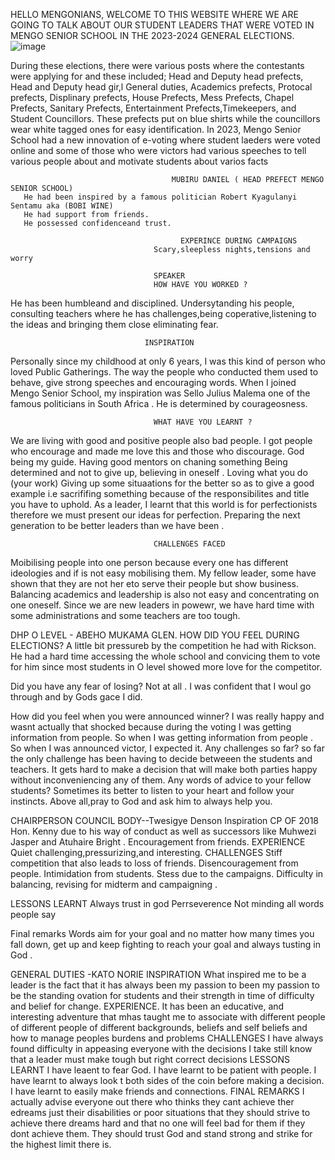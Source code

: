 HELLO MENGONIANS, WELCOME TO THIS WEBSITE WHERE WE ARE GOING TO TALK ABOUT OUR STUDENT LEADERS THAT WERE VOTED IN MENGO SENIOR SCHOOL IN THE 2023-2024 GENERAL ELECTIONS.
![image](https://github.com/k1b0oka/k1b0oka/assets/140007928/8a5a844d-baf9-464b-b2f3-547f62add9ab)


During these elections, there were various posts where the contestants were applying for and these included;
Head and Deputy head prefects,
Head and Deputy head gir,l
General duties,
Academics prefects,
Protocal prefects,
Displinary prefects,
House Prefects,
Mess Prefects,
Chapel Prefects,
Sanitary Prefects,
Entertainment Prefects,Timekeepers, and
Student Councillors.
      These prefects put on blue shirts while the councillors wear white tagged ones for easy identification.
      In 2023, Mengo Senior School had a new innovation of e-voting where student laeders were voted online and some of those who were victors had various speeches to tell various people about and motivate students about varios facts
      
                                        MUBIRU DANIEL ( HEAD PREFECT MENGO SENIOR SCHOOL)
       He had been inspired by a famous politician Robert Kyagulanyi Sentamu aka (BOBI WINE)     
       He had support from friends.
       He possessed confidenceand trust.
       
                                          EXPERINCE DURING CAMPAIGNS
                                    Scary,sleepless nights,tensions and worry

                                    SPEAKER
                                    HOW HAVE YOU WORKED ?
 He has been humbleand and disciplined. Undersytanding his people, consulting teachers where he has challenges,being coperative,listening to the ideas and bringing them close eliminating fear.

                                  INSPIRATION
                                  
 Personally since my childhood at only 6 years, I was this kind of person who loved Public Gatherings. The way the people who conducted them used to behave, give strong speeches and encouraging words. When I joined Mengo Senior School, my inspiration was Sello Julius Malema one of the famous politicians in South Africa . He is determined by courageosness.


                                    WHAT HAVE YOU LEARNT ?
                                    
We are living with good and positive people also bad people. I got people who encourage and made me love this and those who discourage.
God being my guide. Having good mentors on chaning something 
Being determined and not to give up, believing in oneself .
 Loving what you do (your work)
 Giving up some situaations for the better so as to give a good example i.e sacrififing something because of the responsibilites and title you have to uphold.
 As a leader, I learnt that this world is for perfectionists therefore we must present our ideas for perfection.
Preparing the next generation to be better leaders than we have been .
                                    
                                    CHALLENGES FACED
                              
 Moibilising people into one person because every one has different ideologies and if is not easy mobilising them.
 My fellow leader, some have shown that they are not her eto serve their people but show business.
 Balancing academics and leadership is also not easy and concentrating on one oneself.
 Since we are new leaders in powewr, we have hard time with some administrations and some teachers are too tough.
 
 DHP O LEVEL - ABEHO MUKAMA GLEN.
 HOW DID YOU FEEL DURING ELECTIONS?
 A little bit pressureb by the competition he had with Rickson.
 He had a hard time accessing the whole school and convicing them to vote for him since most students in O level showed more love for the competitor.

 Did you have any fear of losing?
 Not at all . I was confident that I woul go through and by Gods gace I did.

 How did you feel when you were announced winner?
 I was really happy and wasnt actually that shocked because during the voting I was getting information from people. So when I was getting information from people . So when I was announced victor, I expected it.
 Any challenges so far?
 so far the only challenge has been having to decide betweeen the students and teachers. It gets hard to make a decision that will make both parties happy without inconveniencing any of them.
 Any words of advice to your fellow students?
 Sometimes its better to listen to your heart and follow your instincts. Above all,pray to God and ask him to always help you.

CHAIRPERSON COUNCIL BODY--Twesigye Denson
Inspiration
CP OF 2018 Hon. Kenny due to his way of conduct as well as successors like Muhwezi Jasper and Atuhaire Bright .
Encouragement from friends.
EXPERIENCE
Quiet challenging,pressurizing,and interesting.
CHALLENGES
Stiff competition that also leads to loss of friends.
Disencouragement from people.
Intimidation from students.
Stess due to the campaigns.
Difficulty in balancing, revising for midterm and campaigning .

 LESSONS LEARNT 
 Always trust in god
 Perrseverence
 Not minding all words people say

 Final remarks
 Words aim for your goal and no matter how many times you fall down, get up and keep fighting to reach your goal and always tusting in God .
 
 GENERAL DUTIES -KATO NORIE 
 INSPIRATION
 What inspired me to be a leader is the fact that it has always been my passion to been my passion to be the standing ovation for students and their strength in time of difficulty and belief for change.
 EXPERIENCE.
 It has been an educative, and interesting adventure that mhas taught me to associate with different people of different people of different backgrounds, beliefs and self beliefs and how to manage peoples burdens and problems
 CHALLENGES
 I have always found difficulty in appeasing everyone with the decisions I take still know that a leader must make tough but right correct decisions
 LESSONS LEARNT 
 I have leaent to fear God.
 I have learnt to be patient with people.
 I have learnt to always look t both sides of the coin  before making a decision.
 I have learnt to easily make friends and connections.
 FINAL REMARKS
 I actually advise everyone out there who thinks they cant achieve ther edreams just their disabilities or poor situations that they should strive to achieve there dreams hard and that no one will feel bad for them if they dont achieve them. They should trust God and stand strong and strike for the highest limit there is.
 
 
 
                                    
                                    
  
      

    
      
